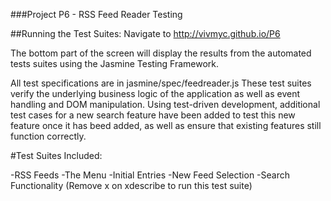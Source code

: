 ###Project P6 - RSS Feed Reader Testing

##Running the Test Suites:
Navigate to http://vivmyc.github.io/P6

The bottom part of the screen will display the results from the automated tests suites using
the Jasmine Testing Framework.

All test specifications are in jasmine/spec/feedreader.js
These test suites verify the underlying business logic of the application as well as event
handling and DOM manipulation.
Using test-driven development, additional test cases for a new search feature have been
added to test this new feature once it has beed added, as well as ensure that existing features
still function correctly.

#Test Suites Included:

-RSS Feeds
-The Menu
-Initial Entries
-New Feed Selection
-Search Functionality (Remove x on xdescribe to run this test suite)



